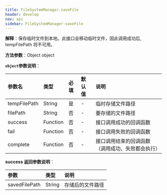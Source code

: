 ```yaml
---
title: FileSystemManager.saveFile
header: develop
nav: api
sidebar: FileSystemManager-saveFile
---
```


 

**解释**：保存临时文件到本地。此接口会移动临时文件，因此调用成功后, tempFilePath 将不可用。

**方法参数**：Object object

**`object`参数说明**：

|参数名 |类型|必填|默认值|说明|
|:----|:----|:----|:----|:----|
|tempFilePath|String|是|-|临时存储文件路径|
|filePath|String|否|-|要存储的文件路径|
|success|Function|否|-|接口调用成功的回调函数|
|fail|Function|否|-|接口调用失败的回调函数|
|complete|Function|否|-|接口调用结束的回调函数（调用成功、失败都会执行）|

**success 返回参数说明**：

|参数|类型|说明|
|:----|:----|:----|
|savedFilePath|String|存储后的文件路径|

